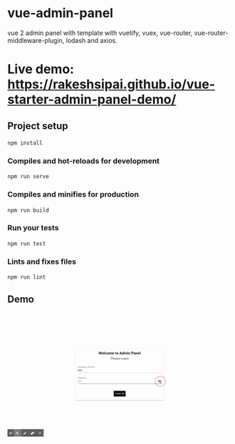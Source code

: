 # vue-admin-panel
vue 2 admin panel with template with vuetify, vuex, vue-router, vue-router-middleware-plugin, lodash and axios.

# Live demo: https://rakeshsipai.github.io/vue-starter-admin-panel-demo/

## Project setup
```
npm install
```

### Compiles and hot-reloads for development
```
npm run serve
```

### Compiles and minifies for production
```
npm run build
```

### Run your tests
```
npm run test
```

### Lints and fixes files
```
npm run lint
```
## Demo
![](public/images/demo.gif)



